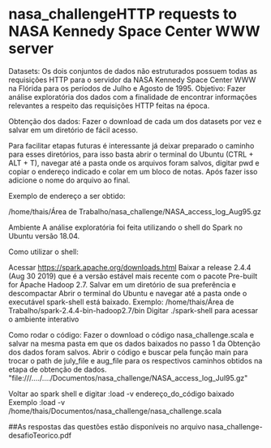 # nasa_challengeHTTP requests to NASA Kennedy Space Center WWW server

Datasets: Os dois conjuntos de dados não estruturados possuem todas as requisições HTTP para o servidor da NASA Kennedy Space Center WWW na Flórida para os períodos de Julho e Agosto de 1995. 
Objetivo: Fazer análise exploratória dos dados com a finalidade de encontrar informações relevantes a respeito das requisições HTTP feitas na época.

Obtenção dos dados: 
Fazer o download de cada um dos datasets por vez e salvar em um diretório de fácil acesso.

Para facilitar etapas futuras é interessante já deixar preparado o caminho para esses diretórios, para isso basta abrir o terminal do Ubuntu (CTRL + ALT + T), navegar até a pasta onde os arquivos foram salvos, digitar pwd e copiar o endereço indicado e colar em um bloco de notas. 
Após fazer isso adicione o nome do arquivo ao final.

Exemplo de endereço a ser obtido: 

/home/thais/Área de Trabalho/nasa_challenge/NASA_access_log_Aug95.gz

Ambiente
A análise exploratória foi feita utilizando o shell do Spark no Ubuntu versão 18.04.

Como utilizar o shell: 

Acessar https://spark.apache.org/downloads.html 
Baixar a release 2.4.4 (Aug 30 2019) que é a versão estável mais recente com o pacote Pre-built for Apache Hadoop 2.7.
Salvar em um diretório de sua preferência e descompactar
Abrir o terminal do Ubuntu e navegar até a pasta onde o executável spark-shell está baixado. 
Exemplo:
/home/thais/Área de Trabalho/spark-2.4.4-bin-hadoop2.7/bin
Digitar ./spark-shell para acessar o ambiente interativo    
    
Como rodar o código:
Fazer o download o código nasa_challenge.scala e salvar na mesma pasta em que os dados baixados no passo 1 da Obtenção dos dados foram salvos. 
Abrir o código e buscar pela função main para trocar o path de july_file e aug_file para os respectivos caminhos obtidos na etapa de obtenção de dados. 
 "file:///…./…./Documentos/nasa_challenge/NASA_access_log_Jul95.gz"



Voltar ao spark shell e digitar :load -v endereço_do_código baixado 
Exemplo
:load -v /home/thais/Documentos/nasa_challenge/nasa_challenge.scala

##As respostas das questões estão disponíveis no arquivo nasa_challenge-desafioTeorico.pdf
